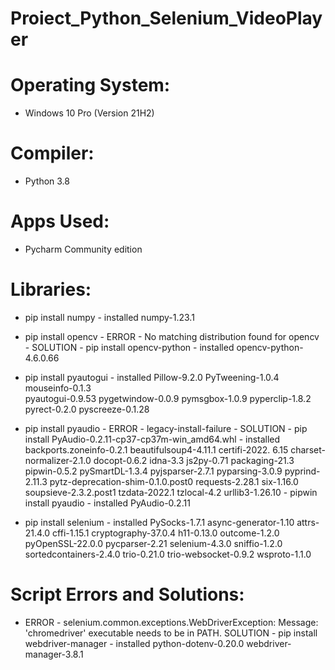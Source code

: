 # Proiect_Python_Selenium_VideoPlayer

# Operating System:

- Windows 10 Pro (Version 21H2)

# Compiler:

- Python 3.8

# Apps Used:

- Pycharm Community edition

# Libraries:

- pip install numpy - installed numpy-1.23.1

- pip install opencv - ERROR - No matching distribution found for opencv
		     - SOLUTION - pip install opencv-python - installed opencv-python-4.6.0.66

- pip install pyautogui - installed Pillow-9.2.0 PyTweening-1.0.4 mouseinfo-0.1.3 			                                                
			  pyautogui-0.9.53 pygetwindow-0.0.9 pymsgbox-1.0.9 
                          pyperclip-1.8.2 pyrect-0.2.0 pyscreeze-0.1.28

- pip install pyaudio - ERROR - legacy-install-failure
		      - SOLUTION - pip install PyAudio-0.2.11-cp37-cp37m-win_amd64.whl -
				  	installed backports.zoneinfo-0.2.1 
                                  	beautifulsoup4-4.11.1 certifi-2022.
                                  	6.15 charset-normalizer-2.1.0 docopt-0.6.2 
                                  	idna-3.3 js2py-0.71 packaging-21.3 
                                  	pipwin-0.5.2 pySmartDL-1.3.4 pyjsparser-2.7.1 pyparsing-3.0.9 pyprind-2.11.3 
                                  	pytz-deprecation-shim-0.1.0.post0 requests-2.28.1 six-1.16.0 soupsieve-2.3.2.post1 
                                  	tzdata-2022.1 tzlocal-4.2 urllib3-1.26.10
				 - pipwin install pyaudio - installed PyAudio-0.2.11

- pip install selenium - installed PySocks-1.7.1 async-generator-1.10 attrs-21.4.0 cffi-1.15.1 cryptography-37.0.4 
			 h11-0.13.0 outcome-1.2.0 pyOpenSSL-22.0.0 pycparser-2.21 selenium-4.3.0 
			 sniffio-1.2.0 sortedcontainers-2.4.0 trio-0.21.0 trio-websocket-0.9.2 wsproto-1.1.0

# Script Errors and Solutions:

- ERROR - selenium.common.exceptions.WebDriverException: Message: 'chromedriver' executable needs to be in PATH.
  SOLUTION - pip install webdriver-manager - installed python-dotenv-0.20.0 webdriver-manager-3.8.1


	

		

